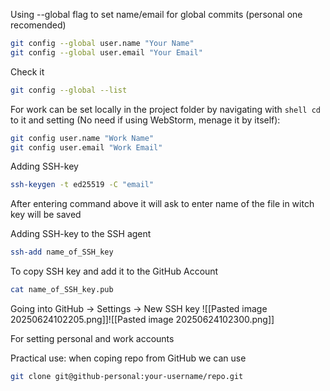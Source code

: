 Using --global flag to set name/email for global commits (personal one recomended)
```bash
git config --global user.name "Your Name"
git config --global user.email "Your Email"
```

Check it
```bash
git config --global --list
```

For work can be set locally in the project folder by navigating with ```shell cd``` to it and setting (No need if using WebStorm, menage it by itself):
```bash
git config user.name "Work Name"
git config user.email "Work Email"
```

Adding SSH-key 
```bash
ssh-keygen -t ed25519 -C "email"
```

After entering command above it will ask to enter name of the file in witch key will be saved

Adding SSH-key to the SSH agent
```bash
ssh-add name_of_SSH_key
```

To copy SSH key and add it to the GitHub Account
```bash
cat name_of_SSH_key.pub
```

Going into GitHub -> Settings -> New SSH key
![[Pasted image 20250624102205.png]]![[Pasted image 20250624102300.png]]

For setting personal and work accounts 

Practical use: when coping repo from GitHub we can use 
```bash
git clone git@github-personal:your-username/repo.git
```

